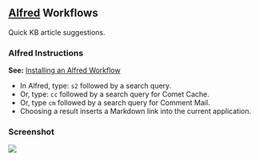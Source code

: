 ## [Alfred](http://www.alfredapp.com/) Workflows

Quick KB article suggestions.

### Alfred Instructions

**See:** [Installing an Alfred Workflow](http://support.alfredapp.com/workflows:installing/)

- In Alfred, type: `s2` followed by a search query.
- Or, type: `cc` followed by a search query for Comet Cache.
- Or, type `cm` followed by a search query for Comment Mail.
- Choosing a result inserts a Markdown link into the current application.

### Screenshot

![](https://www.filepicker.io/api/file/B8tOjhZjSuKkFt7HXScB#.png)
